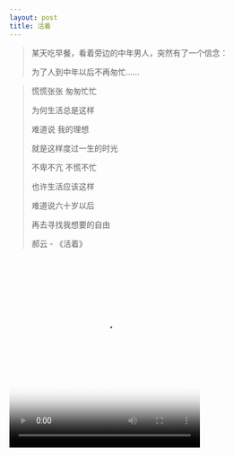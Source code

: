 ```yaml
---
layout: post
title: 活着
---
```


> 某天吃早餐，看着旁边的中年男人，突然有了一个信念：
>
> 为了人到中年以后不再匆忙……

> 慌慌张张 匆匆忙忙
>
> 为何生活总是这样
>
> 难道说 我的理想
>
> 就是这样度过一生的时光
>
> 不卑不亢 不慌不忙
>
> 也许生活应该这样
>
> 难道说六十岁以后
>
> 再去寻找我想要的自由
>
> 郝云 - 《活着》

<video controls autoplay poster="http://7xpc5m.com1.z0.glb.clouddn.com/c2fdfc039245d68890bb019ba0c27d1ed21b2457.jpg?imageslim" width="340" height="340"><source src="http://7xpc5m.com1.z0.glb.clouddn.com/it%27s-life.mp3" type="audio/mpeg"></video>
